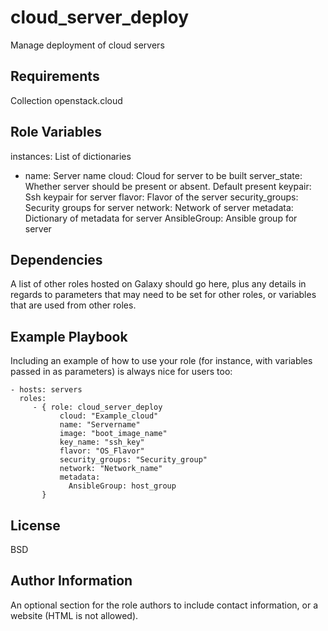 cloud_server_deploy
=========

Manage deployment of cloud servers

Requirements
------------

Collection openstack.cloud

Role Variables
--------------

instances: List of dictionaries
  - name: Server name
      cloud: Cloud for server to be built
      server_state: Whether server should be present or absent.  Default present
      keypair: Ssh keypair for server
      flavor: Flavor of the server 
      security_groups: Security groups for server
      network: Network of server
      metadata: Dictionary of metadata for server
        AnsibleGroup: Ansible group for server

Dependencies
------------

A list of other roles hosted on Galaxy should go here, plus any details in regards to parameters that may need to be set for other roles, or variables that are used from other roles.

Example Playbook
----------------

Including an example of how to use your role (for instance, with variables passed in as parameters) is always nice for users too:

    - hosts: servers
      roles:
         - { role: cloud_server_deploy
               cloud: "Example_cloud"
               name: "Servername"
               image: "boot_image_name"
               key_name: "ssh_key"
               flavor: "OS_Flavor"
               security_groups: "Security_group"
               network: "Network_name"
               metadata:
                 AnsibleGroup: host_group
           }

License
-------

BSD

Author Information
------------------

An optional section for the role authors to include contact information, or a website (HTML is not allowed).
